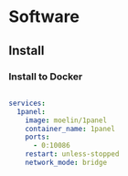# Software

## Install

### Install to Docker

```shell

```

```yml
services:
  1panel:
    image: moelin/1panel
    container_name: 1panel
    ports:
      - 0:10086
    restart: unless-stopped
    network_mode: bridge
```
